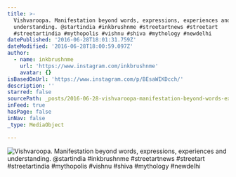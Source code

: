 ```yaml
---
title: >-
  Vishvaroopa. Manifestation beyond words, expressions, experiences and
  understanding. @startindia #inkbrushnme #streetartnews #streetart
  #streetartindia #mythopolis #vishnu #shiva #mythology #newdelhi
datePublished: '2016-06-28T18:01:31.759Z'
dateModified: '2016-06-28T18:00:59.097Z'
author:
  - name: inkbrushnme
    url: 'https://www.instagram.com/inkbrushnme'
    avatar: {}
isBasedOnUrl: 'https://www.instagram.com/p/BEsaWIKDcch/'
description: ''
starred: false
sourcePath: _posts/2016-06-28-vishvaroopa-manifestation-beyond-words-expressions-experi.md
inFeed: true
hasPage: false
inNav: false
_type: MediaObject

---
```

![Vishvaroopa. Manifestation beyond words, expressions, experiences and understanding. @startindia #inkbrushnme #streetartnews #streetart #streetartindia #mythopolis #vishnu #shiva #mythology #newdelhi](https://scontent.cdninstagram.com/t51.2885-15/s640x640/sh0.08/e35/13102415_510387675819539_526412663_n.jpg?ig_cache_key=MTIzNzQ3OTg2NzQxNjQzMDM2OQ%3D%3D.2)